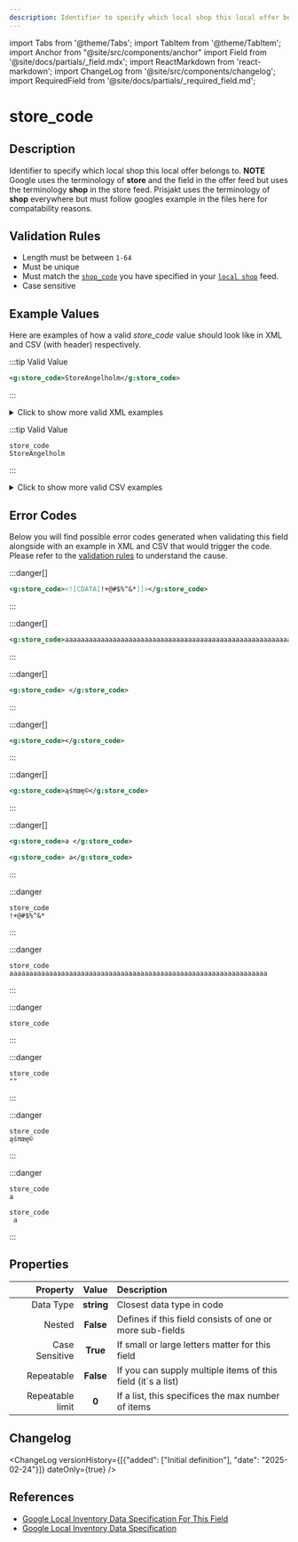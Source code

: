 ```yaml
---
description: Identifier to specify which local shop this local offer belongs to. **NOTE** Google uses the terminology of __store__ and the field in the offer feed but uses the terminology **shop** in the store feed. Prisjakt uses the terminology of **shop** everywhere but must follow googles example in the files here for compatability reasons.
---
```


import Tabs from '@theme/Tabs';
import TabItem from '@theme/TabItem';
import Anchor from "@site/src/components/anchor"
import Field from '@site/docs/partials/_field.mdx';
import ReactMarkdown from 'react-markdown';
import ChangeLog from '@site/src/components/changelog';
import RequiredField from '@site/docs/partials/_required_field.md';

# store_code

<RequiredField/>

## Description

Identifier to specify which local shop this local offer belongs to. **NOTE** Google uses the terminology of __store__ and the field in the offer feed but uses the terminology **shop** in the store feed. Prisjakt uses the terminology of **shop** everywhere but must follow googles example in the files here for compatability reasons.






## Validation Rules

- Length must be between `1-64`
- Must be unique
- Must match the [`shop_code`](/feeds/local-shop/fields/shop_code.md) you have specified in your [`local shop`](/feeds/local-shop/) feed.
- Case sensitive


## Example Values

Here are examples of how a valid *store_code* value  should look like in XML and CSV (with header) respectively.

<Tabs>
  <TabItem value="valid_xml" label="XML" default>

:::tip Valid Value

```xml
<g:store_code>StoreAngelholm</g:store_code>
```

:::

<details>
  <summary>Click to show more valid XML examples</summary>
  <div>

```xml
<g:store_code>StoreAngelholm</g:store_code>
```

```xml
<g:store_code>aBCd1123</g:store_code>
```

```xml
<g:store_code>09az</g:store_code>
```


  </div>
</details>

 </TabItem>
  <TabItem value="valid_csv" label="CSV">

:::tip Valid Value

```csv
store_code
StoreAngelholm
```

:::

<details>
  <summary>Click to show more valid CSV examples</summary>
  <div>

```csv
store_code
StoreAngelholm
```

```csv
store_code
aBCd1123
```

```csv
store_code
09az
```


  </div>
</details>

  </TabItem>
</Tabs>

## Error Codes

Below you will find possible error codes generated when validating this field alongside with an example in XML and CSV that would trigger the code. Please refer to the [validation rules](#validation-rules) to understand the cause.

<Tabs>
  <TabItem value="invalid_xml" label="XML" default>

:::danger[**<Anchor id="validation_id_blacklisted_ascii_character" title="validation_id_blacklisted_ascii_character" />**]


```xml
<g:store_code><![CDATA[!+@#$%^&*]]></g:store_code>
```

:::

:::danger[**<Anchor id="validation_invalid_length" title="validation_invalid_length" />**]


```xml
<g:store_code>aaaaaaaaaaaaaaaaaaaaaaaaaaaaaaaaaaaaaaaaaaaaaaaaaaaaaaaaaaaaaaaaa</g:store_code>
```

:::

:::danger[**<Anchor id="validation_invalid_value" title="validation_invalid_value" />**]


```xml
<g:store_code> </g:store_code>
```

:::

:::danger[**<Anchor id="validation_missing_value" title="validation_missing_value" />**]


```xml
<g:store_code></g:store_code>
```

:::

:::danger[**<Anchor id="validation_non_ascii_character" title="validation_non_ascii_character" />**]


```xml
<g:store_code>ąśπœę©</g:store_code>
```

:::

:::danger[**<Anchor id="validation_trailing_whitespace" title="validation_trailing_whitespace" />**]


```xml
<g:store_code>a </g:store_code>
```
```xml
<g:store_code> a</g:store_code>
```

:::


 </TabItem>
  <TabItem value="invalid_csv" label="CSV">

:::danger <Anchor id="validation_id_blacklisted_ascii_character" title="validation_id_blacklisted_ascii_character" />

```csv
store_code
!+@#$%^&*
```

:::

:::danger <Anchor id="validation_invalid_length" title="validation_invalid_length" />

```csv
store_code
aaaaaaaaaaaaaaaaaaaaaaaaaaaaaaaaaaaaaaaaaaaaaaaaaaaaaaaaaaaaaaaaa
```

:::

:::danger <Anchor id="validation_invalid_value" title="validation_invalid_value" />

```csv
store_code
```

:::

:::danger <Anchor id="validation_missing_value" title="validation_missing_value" />

```csv
store_code
""
```

:::

:::danger <Anchor id="validation_non_ascii_character" title="validation_non_ascii_character" />

```csv
store_code
ąśπœę©
```

:::

:::danger <Anchor id="validation_trailing_whitespace" title="validation_trailing_whitespace" />

```csv
store_code
a
```
```csv
store_code
 a
```

:::


  </TabItem>
</Tabs>

## Properties

|     **Property** |         **Value**          | **Description**                                              |
|-----------------:|:--------------------------:|:-------------------------------------------------------------|
|        Data Type |    **string**     | Closest data type in code                                    |
|           Nested |      **False**      | Defines if this field consists of one or more sub-fields     |
|   Case Sensitive |  **True**  | If small or large letters matter for this field              |
|       Repeatable |    **False**    | If you can supply multiple items of this field (it´s a list) |
| Repeatable limit | **0** | If a list, this specifices the max number of items           |

## Changelog
<ChangeLog versionHistory={[{"added": ["Initial definition"], "date": "2025-02-24"}]} dateOnly={true} />

## References
- [Google Local Inventory Data Specification For This Field](https://support.google.com/merchants/answer/13869896?sjid=12668122117297241362-EU)
- [Google Local Inventory Data Specification](https://support.google.com/merchants/answer/14819809?hl=en)
